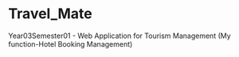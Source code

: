 # Travel_Mate
Year03Semester01 - Web Application for Tourism Management (My function-Hotel Booking Management)
